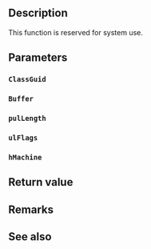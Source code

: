 ## Description

This function is reserved for system use.

## Parameters

### `ClassGuid`

### `Buffer`

### `pulLength`

### `ulFlags`

### `hMachine`

## Return value

## Remarks

## See also